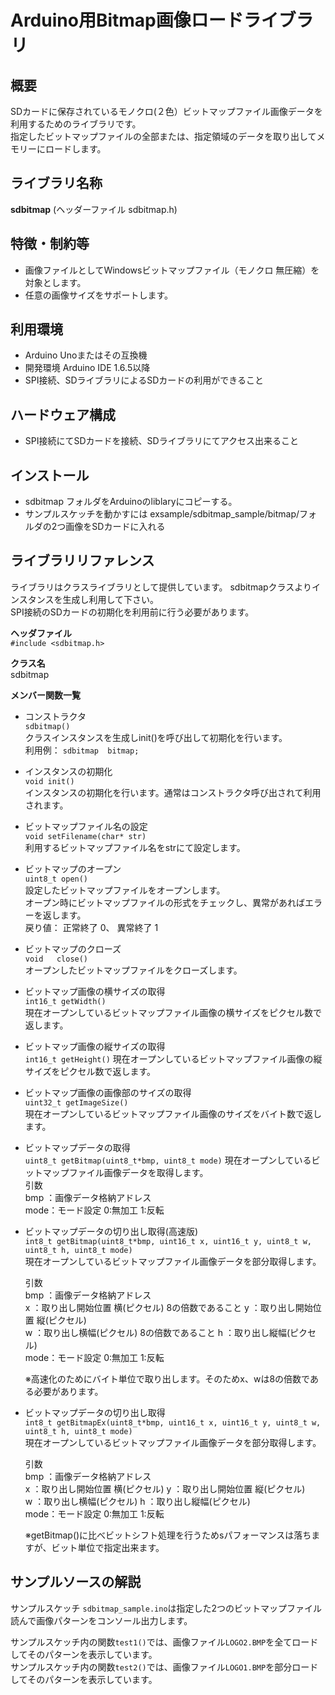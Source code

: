 # Arduino用Bitmap画像ロードライブラリ

## 概要
SDカードに保存されているモノクロ(２色）ビットマップファイル画像データを利用するためのライブラリです。  
指定したビットマップファイルの全部または、指定領域のデータを取り出してメモリーにロードします。

## ライブラリ名称
**sdbitmap** (ヘッダーファイル sdbitmap.h)

## 特徴・制約等
- 画像ファイルとしてWindowsビットマップファイル（モノクロ 無圧縮）を対象とします。
- 任意の画像サイズをサポートします。

## 利用環境
- Arduino Unoまたはその互換機
- 開発環境 Arduino IDE 1.6.5以降
- SPI接続、SDライブラリによるSDカードの利用ができること

## ハードウェア構成
- SPI接続にてSDカードを接続、SDライブラリにてアクセス出来ること

## インストール
* sdbitmap フォルダをArduinoのliblaryにコピーする。
* サンプルスケッチを動かすには exsample/sdbitmap_sample/bitmap/フォルダの2つ画像をSDカードに入れる

## ライブラリリファレンス
ライブラリはクラスライブラリとして提供しています。 
sdbitmapクラスよりインスタンスを生成し利用して下さい。  
SPI接続のSDカードの初期化を利用前に行う必要があります。  

**ヘッダファイル**  
   `#include <sdbitmap.h>`

**クラス名**  
  sdbitmap

**メンバー関数一覧**  
- コンストラクタ  
  `sdbitmap()`  
  クラスインスタンスを生成しinit()を呼び出して初期化を行います。  
  利用例： `sdbitmap  bitmap;`  

- インスタンスの初期化  
  `void init()`  
  インスタンスの初期化を行います。通常はコンストラクタ呼び出されて利用されます。  

- ビットマップファイル名の設定  
  `void setFilename(char* str)`    
  利用するビットマップファイル名をstrにて設定します。    
  
- ビットマップのオープン    
	`uint8_t open()`  
  設定したビットマップファイルをオープンします。  
  オープン時にビットマップファイルの形式をチェックし、異常があればエラーを返します。  
  戻り値： 正常終了 0、 異常終了 1  

- ビットマップのクローズ    
	`void	close()`  
  オープンしたビットマップファイルをクローズします。  

- ビットマップ画像の横サイズの取得  
  `int16_t getWidth()`  
  現在オープンしているビットマップファイル画像の横サイズをピクセル数で返します。  

- ビットマップ画像の縦サイズの取得  
	`int16_t getHeight()`
  現在オープンしているビットマップファイル画像の縦サイズをピクセル数で返します。  

- ビットマップ画像の画像部のサイズの取得  
	`uint32_t getImageSize()`  
  現在オープンしているビットマップファイル画像のサイズをバイト数で返します。 

- ビットマップデータの取得  
	`uint8_t getBitmap(uint8_t*bmp, uint8_t mode)`
  現在オープンしているビットマップファイル画像データを取得します。  
  引数  
    bmp ：画像データ格納アドレス  
    mode：モード設定 0:無加工 1:反転  

- ビットマップデータの切り出し取得(高速版)  
	`int8_t getBitmap(uint8_t*bmp, uint16_t x, uint16_t y, uint8_t w, uint8_t h, uint8_t mode)`  
  現在オープンしているビットマップファイル画像データを部分取得します。  

  引数  
    bmp ：画像データ格納アドレス  
    x   ：取り出し開始位置 横(ピクセル)  8の倍数であること
    y   ：取り出し開始位置 縦(ピクセル)  
    w   ：取り出し横幅(ピクセル)  8の倍数であること
    h   ：取り出し縦幅(ピクセル)  
    mode：モード設定 0:無加工 1:反転  

  ※高速化のためにバイト単位で取り出します。そのためx、wは8の倍数である必要があります。  

- ビットマップデータの切り出し取得  
	`int8_t getBitmapEx(uint8_t*bmp, uint16_t x, uint16_t y, uint8_t w, uint8_t h, uint8_t mode)`  
  現在オープンしているビットマップファイル画像データを部分取得します。  
  
  引数  
    bmp ：画像データ格納アドレス  
    x   ：取り出し開始位置 横(ピクセル) 
    y   ：取り出し開始位置 縦(ピクセル)  
    w   ：取り出し横幅(ピクセル) 
    h   ：取り出し縦幅(ピクセル)  
    mode：モード設定 0:無加工 1:反転  

  ※getBitmap()に比べビットシフト処理を行うためsパフォーマンスは落ちますが、ビット単位で指定出来ます。  
  
## サンプルソースの解説  
サンプルスケッチ `sdbitmap_sample.ino`は指定した2つのビットマップファイル読んで画像パターンをコンソール出力します。 

サンプルスケッチ内の関数`test1()`では、画像ファイル`LOGO2.BMP`を全てロードしてそのパターンを表示しています。  
サンプルスケッチ内の関数`test2()`では、画像ファイル`LOGO1.BMP`を部分ロードしてそのパターンを表示しています。  


